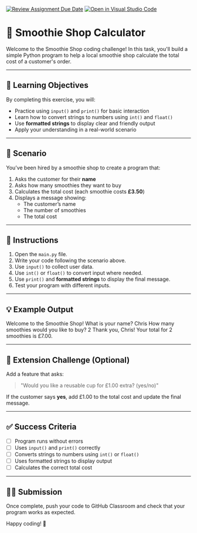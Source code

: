 [![Review Assignment Due Date](https://classroom.github.com/assets/deadline-readme-button-22041afd0340ce965d47ae6ef1cefeee28c7c493a6346c4f15d667ab976d596c.svg)](https://classroom.github.com/a/k_0trH6A)
[![Open in Visual Studio Code](https://classroom.github.com/assets/open-in-vscode-2e0aaae1b6195c2367325f4f02e2d04e9abb55f0b24a779b69b11b9e10269abc.svg)](https://classroom.github.com/online_ide?assignment_repo_id=20526958&assignment_repo_type=AssignmentRepo)
# 🥤 Smoothie Shop Calculator

Welcome to the Smoothie Shop coding challenge! In this task, you'll build a simple Python program to help a local smoothie shop calculate the total cost of a customer's order.

---

## 🎯 Learning Objectives

By completing this exercise, you will:
- Practice using `input()` and `print()` for basic interaction
- Learn how to convert strings to numbers using `int()` and `float()`
- Use **formatted strings** to display clear and friendly output
- Apply your understanding in a real-world scenario

---

## 🧠 Scenario
You’ve been hired by a smoothie shop to create a program that:

1. Asks the customer for their **name**
2. Asks how many smoothies they want to buy
3. Calculates the total cost (each smoothie costs **£3.50**)
4. Displays a message showing:
   - The customer’s name
   - The number of smoothies
   - The total cost
---

## 📝 Instructions

1. Open the `main.py` file.
2. Write your code following the scenario above.
3. Use `input()` to collect user data.
4. Use `int()` or `float()` to convert input where needed.
5. Use `print()` and **formatted strings** to display the final message.
6. Test your program with different inputs.

---

## 💡 Example Output

Welcome to the Smoothie Shop!
What is your name? Chris
How many smoothies would you like to buy? 2
Thank you, Chris! Your total for 2 smoothies is £7.00.

---

## 🌟 Extension Challenge (Optional)

Add a feature that asks:
> "Would you like a reusable cup for £1.00 extra? (yes/no)"

If the customer says **yes**, add £1.00 to the total cost and update the final message.

---

## ✅ Success Criteria

- [ ] Program runs without errors
- [ ] Uses `input()` and `print()` correctly
- [ ] Converts strings to numbers using `int()` or `float()`
- [ ] Uses formatted strings to display output
- [ ] Calculates the correct total cost

---

## 🧑‍🏫 Submission

Once complete, push your code to GitHub Classroom and check that your program works as expected.

Happy coding! 🚀

